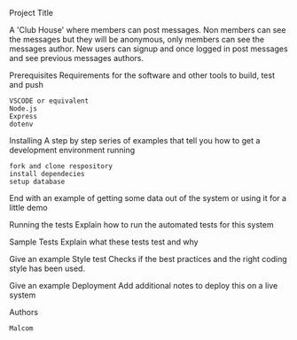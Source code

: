 Project Title

A 'Club House' where members can post messages. Non members can see the messages but they will be anonymous, only members can see the messages author. New users can signup and once logged in post messages and see previous messages authors. 

Prerequisites
Requirements for the software and other tools to build, test and push

    VSCODE or equivalent
    Node.js
    Express
    dotenv


Installing
A step by step series of examples that tell you how to get a development environment running

    fork and clone respository
    install dependecies
    setup database
    

End with an example of getting some data out of the system or using it for a little demo

Running the tests
Explain how to run the automated tests for this system

Sample Tests
Explain what these tests test and why

Give an example
Style test
Checks if the best practices and the right coding style has been used.

Give an example
Deployment
Add additional notes to deploy this on a live system

Authors

    Malcom 